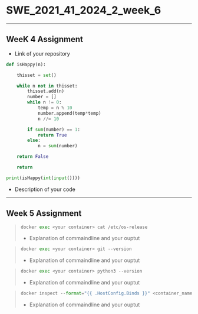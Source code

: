 # SWE_2021_41_2024_2_week_6
---
## WeeK 4 Assignment
* Link of your repository
</pre>

```python
def isHappy(n):

    thisset = set()

    while n not in thisset:
        thisset.add(n)
        number = []
        while n != 0:
            temp = n % 10
            number.append(temp*temp)
            n //= 10

        if sum(number) == 1:
            return True
        else:
            n = sum(number)

    return False

    return

print(isHappy(int(input())))
```
* Description of your code
---
## Week 5 Assignment


</pre>

>```python  
>docker exec <your container> cat /etc/os-release 
>``` 
>* Explanation of commaindline and your ouptut

</pre>  

>```python   
>docker exec <your container> git --version
>```
>* Explanation of commaindline and your ouptut

</pre>

>```python   
>docker exec <your container> python3 --version
>```
>* Explanation of commaindline and your ouptut

</pre>

>```python   
>docker inspect --format="{{ .HostConfig.Binds }}" <container_name>
>```
>* Explanation of commaindline and your ouptut
